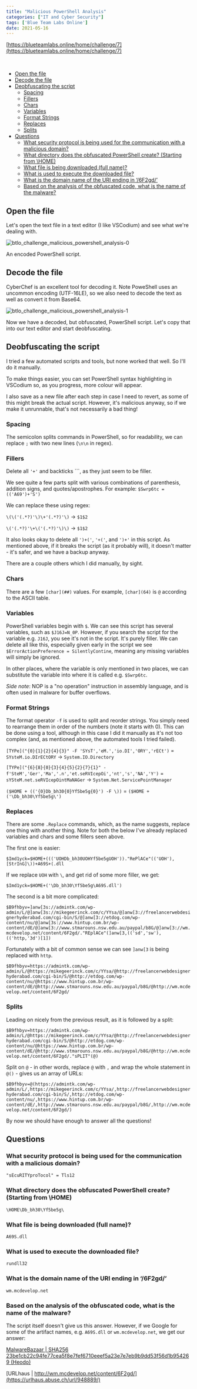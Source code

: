 ```yaml
---
title: "Malicious PowerShell Analysis"
categories: ["IT and Cyber Security"]
tags: ['Blue Team Labs Online']
date: 2021-05-16
---
```


[https://blueteamlabs.online/home/challenge/7](https://blueteamlabs.online/home/challenge/7)

<br>

- [Open the file](#open-the-file)
- [Decode the file](#decode-the-file)
- [Deobfuscating the script](#deobfuscating-the-script)
  * [Spacing](#spacing)
  * [Fillers](#fillers)
  * [Chars](#chars)
  * [Variables](#variables)
  * [Format Strings](#format-strings)
  * [Replaces](#replaces)
  * [Splits](#splits)
- [Questions](#questions)
  * [What security protocol is being used for the communication with a malicious domain?](#what-security-protocol-is-being-used-for-the-communication-with-a-malicious-domain-)
  * [What directory does the obfuscated PowerShell create? (Starting from \HOME\)](#what-directory-does-the-obfuscated-powershell-create---starting-from--home--)
  * [What file is being downloaded (full name)?](#what-file-is-being-downloaded--full-name--)
  * [What is used to execute the downloaded file?](#what-is-used-to-execute-the-downloaded-file-)
  * [What is the domain name of the URI ending in ‘/6F2gd/’](#what-is-the-domain-name-of-the-uri-ending-in---6f2gd--)
  * [Based on the analysis of the obfuscated code, what is the name of the malware?](#based-on-the-analysis-of-the-obfuscated-code--what-is-the-name-of-the-malware-)

## Open the file

Let's open the text file in a text editor (I like VSCodium) and see what we're dealing with.

![btlo_challenge_malicious_powershell_analysis-0](/images/old/btlo_challenge_malicious_powershell_analysis-0.png)

An encoded PowerShell script.

## Decode the file

CyberChef is an excellent tool for decoding it. Note PoweShell uses an uncommon encoding (UTF-16LE), so we also need to decode the text as well as convert it from Base64.

![btlo_challenge_malicious_powershell_analysis-1](/images/old/btlo_challenge_malicious_powershell_analysis-1.png)

Now we have a decoded, but obfuscated, PowerShell script. Let's copy that into our text editor and start deobfuscating.

## Deobfuscating the script

I tried a few automated scripts and tools, but none worked that well. So I'll do it manually.

To make things easier, you can set PowerShell syntax highlighting in VSCodium so, as you progress, more colour will appear.

I also save as a new file after each step in case I need to revert, as some of this might break the actual script. However, it's malicious anyway, so if we make it unrunnable, that's not necessarily a bad thing!

### Spacing

The semicolon splits commands in PowerShell, so for readability, we can replace `;` with two new lines (`\n\n` in regex).

### Fillers

Delete all `'+'` and backticks ```, as they just seem to be filler.

We see quite a few parts split with various combinations of parenthesis, addition signs, and quotes/apostrophes. For example: `$Swrp6tc = (('A69')+'S')`

We can replace these using regex:

`\(\('(.*?)'\)\+'(.*?)'\)` → `$1$2`

`\('(.*?)'\+\('(.*?)'\)\)` → `$1$2`

It also looks okay to delete all `')+('`, `'+('`, and `')+'` in this script. As mentioned above, if it breaks the script (as it probably will), it doesn't matter - it's safer, and we have a backup anyway.

There are a couple others which I did manually, by sight.

### Chars

There are a few `[char](##)` values. For example, `[char](64)` is `@` according to the ASCII table.

### Variables

PowerShell variables begin with `$`. We can see this script has several variables, such as `$J16J=N_0P`. However, if you search the script for the variable e.g. `J16J`, you see it's not in the script. It's purely filler. We can delete all like this, especially given early in the script we see `$ErrorActionPreference = SilentlyContine`, meaning any missing variables will simply be ignored.

In other places, where the variable is only mentioned in two places, we can substitute the variable into where it is called e.g. `$Swrp6tc`.

*Side note*: NOP is a "no operation" instruction in assembly language, and is often used in malware for buffer overflows.

### Format Strings

The format operator `-f` is used to split and reorder strings. You simply need to rearrange them in order of the numbers (note it starts with 0). This can be done using a tool, although in this case I did it manually as it's not too complex (and, as mentioned above, the automated tools I tried failed).

`[TYPe]("{0}{1}{2}{4}{3}" -F 'SYsT','eM.','io.DI','ORY','rECt')` = `SYsteM.io.DIrECtORY` → `System.IO.Directory`

`[TYPe]("{6}{8}{0}{3}{4}{5}{2}{7}{1}" -f'SteM','Ger','Ma','.n','et.seRVIcepOi','nt','s','NA','Y')` = `sYSteM.net.seRVIcepOintMaNAGer` → `System.Net.ServicePointManager`

`($HOME + (('{0}Db_bh30{0}Yf5be5g{0}') -F \))` = `($HOME + ('\Db_bh30\Yf5be5g\')`

### Replaces

There are some `.Replace` commands, which, as the name suggests, replace one thing with another thing. Note for both the below I've already replaced variables and chars and some fillers seen above.

The first one is easier:

`$Imd1yck=$HOME+((('UOHDb_bh30UOHYf5be5gUOH'))."RePlACe"(('UOH'),[StrInG]\))+A69S+(.dll`

If we replace `UOH` with `\`, and get rid of some more filler, we get:

`$Imd1yck=$HOME+('\Db_bh30\Yf5be5g\A69S.dll')`

The second is a bit more complicated:

`$B9fhbyv=]anw[3s://admintk.com/wp-admin/L/@]anw[3s://mikegeerinck.com/c/YYsa/@]anw[3://freelancerwebdesignerhyderabad.com/cgi-bin/S/@]anw[3://etdog.com/wp-content/nu/@]anw[3s://www.hintup.com.br/wp-content/dE/@]anw[3://www.stmarouns.nsw.edu.au/paypal/b8G/@]anw[3://wm.mcdevelop.net/content/6F2gd/."REplACe"(]anw[3,(('sd','sw'),(('http,'3d')[1])`

Fortunately with a bit of common sense we can see `]anw[3` is being replaced with `http`.

`$B9fhbyv=https://admintk.com/wp-admin/L/@https://mikegeerinck.com/c/YYsa/@http://freelancerwebdesignerhyderabad.com/cgi-bin/S/@http://etdog.com/wp-content/nu/@https://www.hintup.com.br/wp-content/dE/@http://www.stmarouns.nsw.edu.au/paypal/b8G/@http://wm.mcdevelop.net/content/6F2gd/`

### Splits

Leading on nicely from the previous result, as it is followed by a split:

`$B9fhbyv=https://admintk.com/wp-admin/L/@https://mikegeerinck.com/c/YYsa/@http://freelancerwebdesignerhyderabad.com/cgi-bin/S/@http://etdog.com/wp-content/nu/@https://www.hintup.com.br/wp-content/dE/@http://www.stmarouns.nsw.edu.au/paypal/b8G/@http://wm.mcdevelop.net/content/6F2gd/."sPLIT"(@)`

Split on `@` - in other words, replace `@` with `,` and wrap the whole statement in `@()` - gives us an array of URLs:

`$B9fhbyv=@(https://admintk.com/wp-admin/L/,https://mikegeerinck.com/c/YYsa/,http://freelancerwebdesignerhyderabad.com/cgi-bin/S/,http://etdog.com/wp-content/nu/,https://www.hintup.com.br/wp-content/dE/,http://www.stmarouns.nsw.edu.au/paypal/b8G/,http://wm.mcdevelop.net/content/6F2gd/)`

By now we should have enough to answer all the questions!

## Questions

### What security protocol is being used for the communication with a malicious domain?

`"sEcuRITYproTocol" = Tls12`

### What directory does the obfuscated PowerShell create? (Starting from \HOME\)

`\HOME\Db_bh30\Yf5be5g\`

### What file is being downloaded (full name)?

`A69S.dll`

### What is used to execute the downloaded file?

`rundll32`

### What is the domain name of the URI ending in ‘/6F2gd/’

`wm.mcdevelop.net`

### Based on the analysis of the obfuscated code, what is the name of the malware?

The script itself doesn't give us this answer. However, if we Google for some of the artifact names, e.g. `A69S.dll` or `wm.mcdevelop.net`, we get our answer:

[MalwareBazaar | SHA256 23be1cb22c94fe77cea5f8e7fef6710eeef5a23e7e7eb9b9dd53f56d1b954269 (Heodo)](https://bazaar.abuse.ch/sample/23be1cb22c94fe77cea5f8e7fef6710eeef5a23e7e7eb9b9dd53f56d1b954269/)

[URLhaus | http://wm.mcdevelop.net/content/6F2gd/](https://urlhaus.abuse.ch/url/948889/)